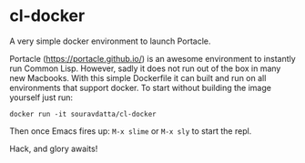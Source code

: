 # cl-docker
A very simple docker environment to launch Portacle.

Portacle (https://portacle.github.io/) is an awesome environment to instantly run Common Lisp.
However, sadly it does not run out of the box in many new Macbooks. With this simple Dockerfile it can built and run on all
environments that support docker. To start without building the image yourself just run:

`docker run -it souravdatta/cl-docker`

Then once Emacs fires up: `M-x slime` or `M-x sly` to start the repl.

Hack, and glory awaits!

